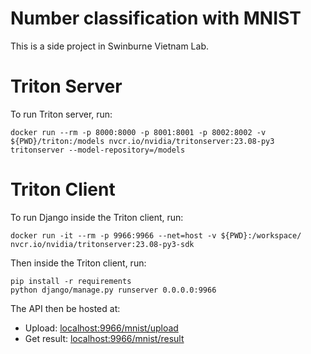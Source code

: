 # Number classification with MNIST

This is a side project in Swinburne Vietnam Lab. 

# Triton Server
To run Triton server, run:
```
docker run --rm -p 8000:8000 -p 8001:8001 -p 8002:8002 -v ${PWD}/triton:/models nvcr.io/nvidia/tritonserver:23.08-py3 tritonserver --model-repository=/models 
```

# Triton Client
To run Django inside the Triton client, run:
```
docker run -it --rm -p 9966:9966 --net=host -v ${PWD}:/workspace/ nvcr.io/nvidia/tritonserver:23.08-py3-sdk 
```
Then inside the Triton client, run:
```
pip install -r requirements
python django/manage.py runserver 0.0.0.0:9966
```
The API then be hosted at: 
- Upload: [localhost:9966/mnist/upload](localhost:9967/mnist/upload)
- Get result: [localhost:9966/mnist/result](localhost:9967/mnist/result)